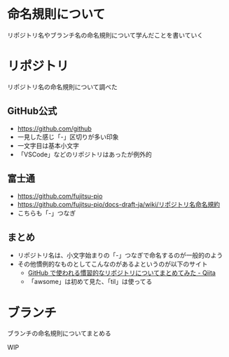 # 命名規則について
リポジトリ名やブランチ名の命名規則について学んだことを書いていく

# リポジトリ
リポジトリ名の命名規則について調べた

## GitHub公式
- https://github.com/github
- 一見した感じ「-」区切りが多い印象
- 一文字目は基本小文字
- 「VSCode」などのリポジトリはあったが例外的

## 富士通
- https://github.com/fujitsu-pio
- https://github.com/fujitsu-pio/docs-draft-ja/wiki/リポジトリ名命名規約
- こちらも「-」つなぎ

## まとめ
- リポジトリ名は、小文字始まりの「-」つなぎで命名するのが一般的のよう
- その他慣例的なものとしてこんなのがあるよというのが以下のサイト
  - [GitHub で使われる慣習的なリポジトリについてまとめてみた - Qiita](https://qiita.com/sta/items/c69d73fb1bb781fe6b9c)
  - 「awsome」は初めて見た、「til」は使ってる

# ブランチ
ブランチの命名規則についてまとめる

WIP
